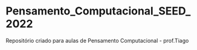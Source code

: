 # Pensamento_Computacional_SEED_2022
Repositório criado para aulas de Pensamento Computacional - prof.Tiago

